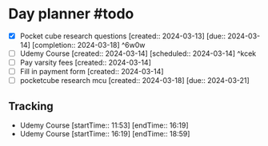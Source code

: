 # Day planner #todo 
- [x] Pocket cube research questions  [created:: 2024-03-13]  [due:: 2024-03-14]  [completion:: 2024-03-18] ^6w0w
- [ ] Udemy Course  [created:: 2024-03-14]  [scheduled:: 2024-03-14] ^kcek
- [ ] Pay varsity fees  [created:: 2024-03-14]
- [ ] Fill in payment form  [created:: 2024-03-14]
- [ ] pocketcube research mcu  [created:: 2024-03-18]  [due:: 2024-03-21]

## Tracking
- Udemy Course [startTime:: 11:53] [endTime:: 16:19]
- Udemy Course [startTime:: 16:19] [endTime:: 18:59]